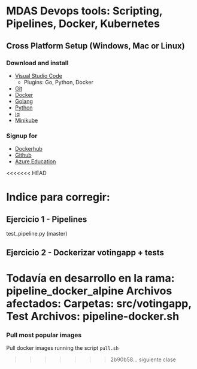 # MDAS Devops tools: Scripting, Pipelines,  Docker, Kubernetes

## **Cross Platform Setup (Windows, Mac or Linux)**

### Download and install

* [Visual Studio Code](https://code.visualstudio.com/download)
  * Plugins: Go, Python, Docker
* [Git](https://git-scm.com/downloads)
* [Docker](https://www.docker.com/products/docker-desktop)
* [Golang](https://golang.org/dl/)
* [Python](https://www.python.org/downloads/)
* [jq](https://stedolan.github.io/jq/download/)
* [Minikube](https://kubernetes.io/docs/tasks/tools/install-minikube/)

### Signup for

* [Dockerhub](https://hub.docker.com)
* [Github](https://github.com)
* [Azure Education](https://azureforeducation.microsoft.com/devtools)

<<<<<<< HEAD
# Indice para corregir:
## Ejercicio 1 - Pipelines
test_pipeline.py (master)
## Ejercicio 2 - Dockerizar votingapp + tests
Todavía en desarrollo en la rama: pipeline_docker_alpine
Archivos afectados:
 Carpetas: src/votingapp, Test
 Archivos: pipeline-docker.sh
=======
### Pull most popular images

Pull docker images running the script `pull.sh`
>>>>>>> 2b90b58... siguiente clase

